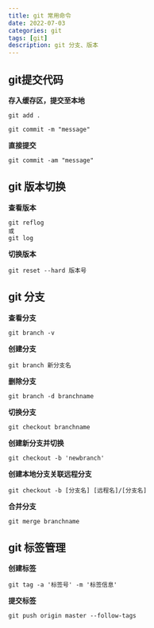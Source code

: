 ```yaml
---
title: git 常用命令
date: 2022-07-03
categories: git
tags: [git]
description: git 分支、版本
---
```



## git提交代码
**存入缓存区，提交至本地**
```
git add .

git commit -m "message"
```

**直接提交**
```
git commit -am "message"
```

## git 版本切换
**查看版本**
```
git reflog
或
git log
```

**切换版本**
```
git reset --hard 版本号
```

## git 分支

**查看分支**
```
git branch -v
```

**创建分支**
```
git branch 新分支名
```

**删除分支**
```
git branch -d branchname

```

**切换分支**
```
git checkout branchname
```

**创建新分支并切换**
```
git checkout -b 'newbranch'
```

**创建本地分支关联远程分支**
```
git checkout -b [分支名] [远程名]/[分支名]
```

**合并分支**
```
git merge branchname
```

## git 标签管理

**创建标签**
```
git tag -a '标签号' -m '标签信息'
```

**提交标签**
```
git push origin master --follow-tags
```
